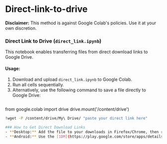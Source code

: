 # Direct-link-to-drive

**Disclaimer:** This method is against Google Colab's policies. Use it at your own discretion.




### Direct Link to Drive (`direct_link.ipynb`)  
This notebook enables transferring files from direct download links to Google Drive.  

#### Usage:  
1. Download and upload `direct_link.ipynb` to Google Colab.  
2. Run all cells sequentially.  
3. Alternatively, use the following command to save a file directly to Google Drive:  
   ```bash
  from google.colab import drive
  drive.mount('/content/drive')
   ```bash
   !wget -P /content/drive/My\ Drive/ "paste your direct link here"

### How to Get Direct Download Links  
- **Desktop:** Add the file to your downloads in Firefox/Chrome, then right-click on it and select **Copy Link**.  
- **Android:** Use the [1DM](https://play.google.com/store/apps/details?id=idm.internet.download.manager) app. Before adding the file for download, an option to **Copy Link** will be available.  
